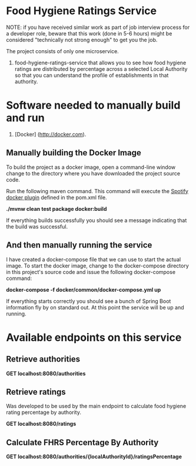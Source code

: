 # Food Hygiene Ratings Service

NOTE: if you have received similar work as part of job interview  process for a developer role, beware that this work (done in 5-6 hours) might be considered "technically not strong enough" to get you the job.

The project consists of only one microservice.

1.  food-hygiene-ratings-service that allows you to see how food hygiene ratings are distributed by percentage across a selected Local Authority so that you can understand the profile of establishments in that authority.

# Software needed to manually build and run
1.  [Docker] (http://docker.com).

## Manually building the Docker Image
To build the project as a docker image, open a command-line window change to the directory where you have downloaded the project source code.

Run the following maven command. This command will execute the [Spotify docker plugin](https://github.com/spotify/docker-maven-plugin) defined in the pom.xml file.  

   **./mvnw clean test package docker:build**

If everything builds successfully you should see a message indicating that the build was successful.

## And then manually running the service

I have created a docker-compose file that we can use to start the actual image.  To start the docker image,
change to the docker-compose directory in this project's source code and issue the following docker-compose command:

   **docker-compose -f docker/common/docker-compose.yml up**

If everything starts correctly you should see a bunch of Spring Boot information fly by on standard out.  At this point the service will be up and running.

# Available endpoints on this service

## Retrieve authorities

   **GET localhost:8080/authorities**

## Retrieve ratings

Was developed to be used by the main endpoint to calculate food hygiene rating percentage by authority.

   **GET localhost:8080/ratings**

## Calculate FHRS Percentage By Authority

   **GET localhost:8080/authorities/{localAuthorityId}/ratingsPercentage**
